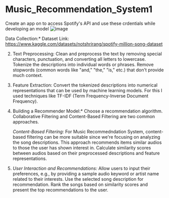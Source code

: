 # Music_Recommendation_System1
Create an app on to access Spotify's API and use these crdentials while developing an model
![image](https://github.com/user-attachments/assets/dacddb51-4f36-4ec9-afa1-4b6874eedba4)

Data Collection:*
Dataset Link: https://www.kaggle.com/datasets/notshrirang/spotify-million-song-dataset

2. Text Preprocessing:
Clean and preprocess the text by removing special characters, punctuation, and converting all letters to lowercase.
Tokenize the descriptions into individual words or phrases.
Remove stopwords (common words like "and," "the," "is," etc.) that don't provide much context.

3. Feature Extraction:
Convert the tokenized descriptions into numerical representations that can be used by machine learning models.  For this I used techniques like TF-IDF (Term Frequency-Inverse Document Frequency).

4. Building a Recommender Model:*
Choose a recommendation algorithm. Collaborative Filtering and Content-Based Filtering are two common approaches.
   
   *Content-Based Filtering:*
For Music Recommedndation System, content-based filtering can be more suitable since we're focusing on analyzing the song descriptions. This approach recommends items similar audios to those the user has shown interest in.
Calculate similarity scores between audios based on their preprocessed descriptions and feature representations.

5. *User Interaction and Recommendations:*
Allow users to input their preferences, e.g., by providing a sample audio keyword or artist name related to their interests.
Use the selected song description for recommendation.
Rank the songs based on similarity scores and present the top recommendations to the user.
